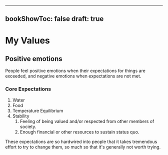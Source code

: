 
---
bookShowToc: false
draft: true
---

# My Values

## Positive emotions

People feel positive emotions when their expectations for things are exceeded,
and negative emotions when expectations are not met. 

### Core Expectations

1. Water
1. Food
1. Temperature Equilibrium
1. Stability
   1. Feeling of being valued and/or respected from other members of society.
   1. Enough financial or other resources to sustain status quo.

These expectations are so hardwired into people that it takes tremendous effort
to try to change them, so much so that it's generally not worth trying.
